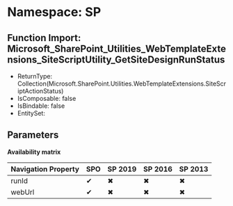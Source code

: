 # Namespace: SP

## Function Import: Microsoft_SharePoint_Utilities_WebTemplateExtensions_SiteScriptUtility_GetSiteDesignRunStatus

- ReturnType: Collection(Microsoft.SharePoint.Utilities.WebTemplateExtensions.SiteScriptActionStatus)
- IsComposable: false
- IsBindable: false
- EntitySet: 

## Parameters

**Availability matrix**

Navigation Property | SPO | SP 2019 | SP 2016 | SP 2013
----------|-----|---------|---------|--------
runId | ✔ | ✖ | ✖ | ✖
webUrl | ✔ | ✖ | ✖ | ✖
